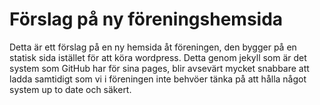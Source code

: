 # Förslag på ny föreningshemsida
Detta är ett förslag på en ny hemsida åt föreningen, den bygger på en statisk sida istället för att köra wordpress.
Detta genom jekyll som är det system som GitHub har för sina pages, blir avsevärt mycket snabbare att ladda samtidigt som vi i föreningen inte behvöer tänka på att hålla något system up to date och säkert.
